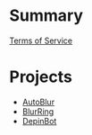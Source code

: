 # Summary
[Terms of Service](./tos.toml)
# Projects
- [AutoBlur]()
- [BlurRing](./blurring.md)
- [DepinBot](./depinbot.md)
